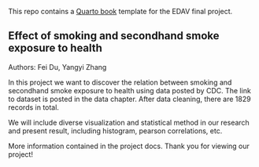 This repo contains a [Quarto book](https://quarto.org/docs/books/) template for the EDAV final project.

## Effect of smoking and secondhand smoke exposure to health

Authors: Fei Du, Yangyi Zhang

In this project we want to discover the relation between smoking and secondhand smoke exposure to health using data posted by CDC. The link to dataset is posted in the data chapter. After data cleaning, there are 1829 records in total. 

We will include diverse visualization and statistical method in our research and present result, including histogram, pearson correlations, etc. 

More information contained in the project docs. Thank you for viewing our project!
